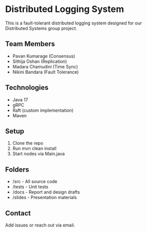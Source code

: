 ﻿# Distributed Logging System

This is a fault-tolerant distributed logging system designed for our Distributed Systems group project.

## Team Members
- Pavan Kumarage (Consensus)
- Sithija Oshan (Replication)
- Madara Chamudini (Time Sync)
- Nikini Bandara (Fault Tolerance)

## Technologies
- Java 17
- gRPC
- Raft (custom implementation)
- Maven

## Setup
1. Clone the repo
2. Run mvn clean install
3. Start nodes via Main.java

## Folders
- /src - All source code
- /tests - Unit tests
- /docs - Report and design drafts
- /slides - Presentation materials

## Contact
Add issues or reach out via email.
